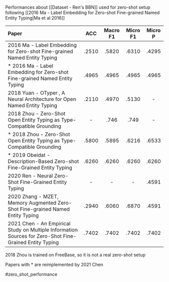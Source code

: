 Performances about [[Dataset - Ren's BBN]] used for zero-shot setup following [[2016 Ma - Label Embedding for Zero-shot Fine-grained Named Entity Typing|Ma et al 2016]]

| Paper                                                                    | ACC   | Macro F1 | Micro F1 | Micro P |
|:------------------------------------------------------------------------ |:-----:|:--------:|:--------:|:-------:|
| 2016 Ma - Label Embedding for Zero-shot Fine-grained Named Entity Typing | .2510 | .5820  | .6310   | .4295   |
| * 2016 Ma - Label Embedding for Zero-shot Fine-grained Named Entity Typing | .4965 |  .4965   | .4965    | .4965   |
| 2018 Yuan - OTyper , A Neural Architecture for Open Named Entity Typing    | .2110 | .4970  | .5130     | -    |
| 2018 Zhou - Zero-Shot Open Entity Typing as Type-Compatible Grounding      | -     | .746  | .749  | - |
| * 2018 Zhou - Zero-Shot Open Entity Typing as Type-Compatible Grounding    | .5800 |  .5895   | .6216    | .6533   |
| * 2019 Obeidat - Description-Based Zero-shot Fine-Grained Entity Typing    | .6260 |  .6260   | .6260    | .6260   |
| 2020 Ren - Neural Zero-Shot Fine-Grained Entity Typing    | - | -   | -    | .4591   |
| 2020 Zhang - MZET, Memory Augmented Zero-Shot Fine-grained Named Entity Typing   | .2940 | .6060   | .6870    | .4591   |
| 2021 Chen - An Empirical Study on Multiple Information Sources for Zero-Shot Fine-Grained Entity Typing    | .7402 |  .7402   | .7402    | .7402   |

2018 Zhou is trained on FreeBase, so it is not a real zero-shot setup

Papers with * are reimplemented by 2021 Chen

#zero_shot_performance 